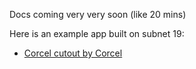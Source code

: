 Docs coming very very soon (like 20 mins)


Here is an example app built on subnet 19:

- [Corcel cutout by Corcel](app.corcel.io/cutout)